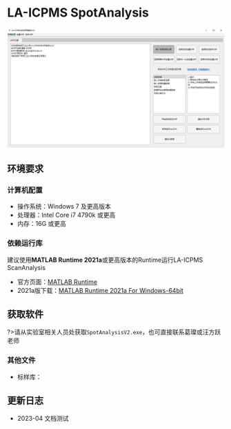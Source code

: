 # LA-ICPMS SpotAnalysis

![软件截图](./img/spot-software.png)

## 环境要求

### 计算机配置

- 操作系统：Windows 7 及更高版本
- 处理器：Intel Core i7 4790k 或更高
- 内存：16G 或更高

### 依赖运行库

建议使用**MATLAB Runtime 2021a**或更高版本的Runtime运行LA-ICPMS ScanAnalysis

- 官方页面：[MATLAB Runtime](https://ww2.mathworks.cn/products/compiler/matlab-runtime.html)
- 2021a版下载：[MATLAB Runtime 2021a For Windows-64bit](https://ssd.mathworks.cn/supportfiles/downloads/R2021a/Release/8/deployment_files/installer/complete/win64/MATLAB_Runtime_R2021a_Update_8_win64.zip)

## 获取软件

?>请从实验室相关人员处获取`SpotAnalysisV2.exe`，也可直接联系葛璨或汪方跃老师

### 其他文件

- 标样库：

## 更新日志

- 2023-04 文档测试